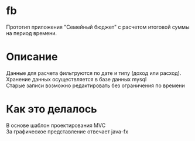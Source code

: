 # fb
Прототип приложения "Семейный бюджет" с расчетом итоговой суммы на период времени.<br>

# Описание
Данные для расчета фильтруются по дате и типу (доход или расход).<br>
Хранение данных осуществляется в базе данных mysql<br>
Старые записи возможно редактировать без ограничения по времени<br>


# Как это делалось
В основе шаблон проектирования MVC<br>
За графическое представление отвечает java-fx<br>
